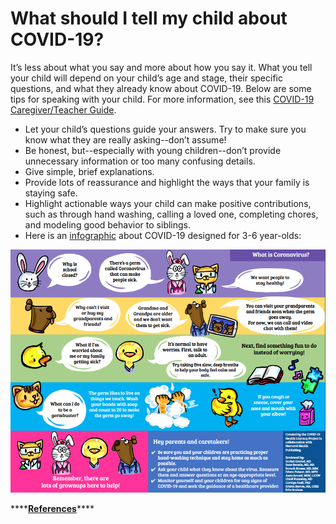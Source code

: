 # What should I tell my child about COVID-19?

It’s less about what you say and more about how you say it. What you tell your child will depend on your child’s age and stage, their specific questions, and what they already know about COVID-19. Below are some tips for speaking with your child. For more information, see this [COVID-19 Caregiver/Teacher Guide](https://kids.covidstudentresponse.org/caregiver-guide).  

* Let your child’s questions guide your answers. Try to make sure you know what they are really asking--don’t assume! 
* Be honest, but--especially with young children--don’t provide unnecessary information or too many confusing details.
* Give simple, brief explanations.
* Provide lots of reassurance and highlight the ways that your family is staying safe.
* Highlight actionable ways your child can make positive contributions, such as through hand washing, calling a loved one, completing chores, and modeling good behavior to siblings.
* Here is an [infographic](https://covid19healthliteracyproject.com/#english) about COVID-19 designed for 3-6 year-olds:

![](../../.gitbook/assets/screen-shot-2020-06-24-at-9.59.11-am.png)

\*\*\*\*[**References**](references.md#what-should-i-tell-my-child-about-covid-19)\*\*\*\*

